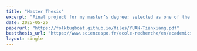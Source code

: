 ```yaml
---
title: "Master Thesis"
excerpt: "Final project for my master’s degree; selected as one of the best theses of 2024–2025.."
date: 2025-05-26
paperurl: "https://folktugboat.github.io/files/YUAN-Tianxiang.pdf"
bestthesis_url: "https://www.sciencespo.fr/ecole-recherche/en/academics/masters/master-economics/best-thesis/"
layout: single
---
```


